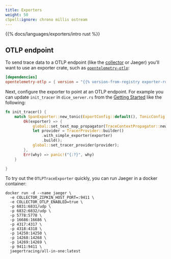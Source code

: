 ```yaml
---
title: Exporters
weight: 50
cSpell:ignore: chrono millis ostream
---
```


{{% docs/languages/exporters/intro rust %}}

## OTLP endpoint

To send trace data to a OTLP endpoint (like the [collector](/docs/collector) or
Jaeger) you'll want to use an exporter crate, such as
[`opentelemetry-otlp`](https://crates.io/crates/opentelemetry-otlp):

```toml
[dependencies]
opentelemetry-otlp = { version = "{{% version-from-registry exporter-rust-otlp %}}", features = ["default"] }
```

Next, configure the exporter to point at an OTLP endpoint. For example you can
update `init_tracer` in `dice_server.rs` from the
[Getting Started](../getting-started/) like the following:

```rust
fn init_tracer() {
    match SpanExporter::new_tonic(ExportConfig::default(), TonicConfig::default()) {
        Ok(exporter) => {
            global::set_text_map_propagator(TraceContextPropagator::new());
            let provider = TracerProvider::builder()
                .with_simple_exporter(exporter)
                .build();
            global::set_tracer_provider(provider);
        },
        Err(why) => panic!("{:?}", why)
    }

}
```

To try out the `OTLPTraceExporter` quickly, you can run Jaeger in a docker
container:

```shell
docker run -d --name jaeger \
  -e COLLECTOR_ZIPKIN_HOST_PORT=:9411 \
  -e COLLECTOR_OTLP_ENABLED=true \
  -p 6831:6831/udp \
  -p 6832:6832/udp \
  -p 5778:5778 \
  -p 16686:16686 \
  -p 4317:4317 \
  -p 4318:4318 \
  -p 14250:14250 \
  -p 14268:14268 \
  -p 14269:14269 \
  -p 9411:9411 \
  jaegertracing/all-in-one:latest
```

